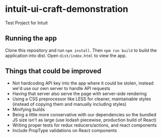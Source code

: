# intuit-ui-craft-demonstration
Test Project for Intuit

## Running the app
Clone this repository and run `npm install`. Then `npm run build` to build the application into dist. Open `dist/index.html` to view the app.


## Things that could be improved

- Not hardcoding API key into the app where it could be stolen, instead we'd use our own server to handle API requests
- Having that server also serve the page with server-side rendering
- Using a CSS preprocessor like LESS for cleaner, maintainable styles (instead of copying them and manually including styles)
- Minifying builds
- Being a little more conservative with our dependencies so the bundled JS size isn't as large (use lodash piecewise, production build of React)
- Writing proper tests for redux reducers/actions, and react components
- Include PropType validations on React components
